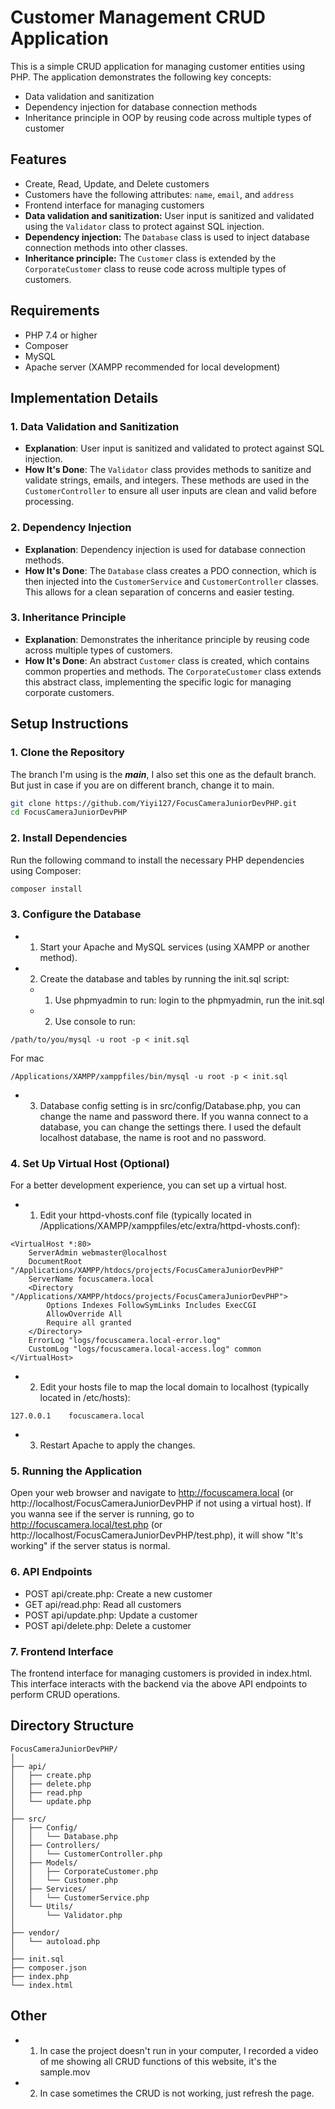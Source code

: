 # Customer Management CRUD Application

This is a simple CRUD application for managing customer entities using PHP. The application demonstrates the following key concepts:
- Data validation and sanitization
- Dependency injection for database connection methods
- Inheritance principle in OOP by reusing code across multiple types of customer

## Features
- Create, Read, Update, and Delete customers
- Customers have the following attributes: `name`, `email`, and `address`
- Frontend interface for managing customers
- **Data validation and sanitization:** User input is sanitized and validated using the `Validator` class to protect against SQL injection.
- **Dependency injection:** The `Database` class is used to inject database connection methods into other classes.
- **Inheritance principle:** The `Customer` class is extended by the `CorporateCustomer` class to reuse code across multiple types of customers.

## Requirements
- PHP 7.4 or higher
- Composer
- MySQL
- Apache server (XAMPP recommended for local development)

## Implementation Details

### 1. Data Validation and Sanitization
- **Explanation**: User input is sanitized and validated to protect against SQL injection.
- **How It's Done**: The `Validator` class provides methods to sanitize and validate strings, emails, and integers. These methods are used in the `CustomerController` to ensure all user inputs are clean and valid before processing.

### 2. Dependency Injection
- **Explanation**: Dependency injection is used for database connection methods.
- **How It's Done**: The `Database` class creates a PDO connection, which is then injected into the `CustomerService` and `CustomerController` classes. This allows for a clean separation of concerns and easier testing.

### 3. Inheritance Principle
- **Explanation**: Demonstrates the inheritance principle by reusing code across multiple types of customers.
- **How It's Done**: An abstract `Customer` class is created, which contains common properties and methods. The `CorporateCustomer` class extends this abstract class, implementing the specific logic for managing corporate customers.


## Setup Instructions

### 1. Clone the Repository
The branch I'm using is the ***main***, I also set this one as the default branch. But just in case if you are on different branch, change it to main.
```sh
git clone https://github.com/Yiyi127/FocusCameraJuniorDevPHP.git
cd FocusCameraJuniorDevPHP
```
### 2. Install Dependencies
Run the following command to install the necessary PHP dependencies using Composer:
```sh
composer install
```
### 3. Configure the Database
- 1. Start your Apache and MySQL services (using XAMPP or another method).
- 2. Create the database and tables by running the init.sql script:
  - 1. Use phpmyadmin to run:
       login to the phpmyadmin, run the init.sql
  - 2. Use console to run:
   
```
/path/to/you/mysql -u root -p < init.sql
```
For mac
```
/Applications/XAMPP/xamppfiles/bin/mysql -u root -p < init.sql
```
- 3. Database config setting is in src/config/Database.php, you can change the name and password there. If you wanna connect to a database, you can change the settings there. I used the default localhost database, the name is root and no password. 
### 4. Set Up Virtual Host (Optional)
For a better development experience, you can set up a virtual host.

- 1. Edit your httpd-vhosts.conf file (typically located in /Applications/XAMPP/xamppfiles/etc/extra/httpd-vhosts.conf):
```
<VirtualHost *:80>
    ServerAdmin webmaster@localhost
    DocumentRoot "/Applications/XAMPP/htdocs/projects/FocusCameraJuniorDevPHP"
    ServerName focuscamera.local
    <Directory "/Applications/XAMPP/htdocs/projects/FocusCameraJuniorDevPHP">
        Options Indexes FollowSymLinks Includes ExecCGI
        AllowOverride All
        Require all granted
    </Directory>
    ErrorLog "logs/focuscamera.local-error.log"
    CustomLog "logs/focuscamera.local-access.log" common
</VirtualHost>
```
- 2. Edit your hosts file to map the local domain to localhost (typically located in /etc/hosts):
```
127.0.0.1    focuscamera.local
```
- 3. Restart Apache to apply the changes.


### 5. Running the Application
Open your web browser and navigate to http://focuscamera.local (or http://localhost/FocusCameraJuniorDevPHP if not using a virtual host).
If you wanna see if the server is running, go to http://focuscamera.local/test.php (or http://localhost/FocusCameraJuniorDevPHP/test.php), it will show "It's working" if the server status is normal.

### 6. API Endpoints
- POST api/create.php: Create a new customer
- GET api/read.php: Read all customers
- POST api/update.php: Update a customer
- POST api/delete.php: Delete a customer

### 7. Frontend Interface
The frontend interface for managing customers is provided in index.html. This interface interacts with the backend via the above API endpoints to perform CRUD operations.

## Directory Structure
```
FocusCameraJuniorDevPHP/
│
├── api/
│   ├── create.php
│   ├── delete.php
│   ├── read.php
│   └── update.php
│
├── src/
│   ├── Config/
│   │   └── Database.php
│   ├── Controllers/
│   │   └── CustomerController.php
│   ├── Models/
│   │   ├── CorporateCustomer.php
│   │   └── Customer.php
│   ├── Services/
│   │   └── CustomerService.php
│   └── Utils/
│       └── Validator.php
│
├── vendor/
│   └── autoload.php
│
├── init.sql
├── composer.json
├── index.php
└── index.html
```
## Other
- 1. In case the project doesn't run in your computer, I recorded a video of me showing all CRUD functions of this website, it's the sample.mov 
- 2. In case sometimes the CRUD is not working, just refresh the page.
